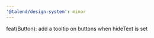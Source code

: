 ```yaml
---
'@talend/design-system': minor
---
```


feat(Button): add a tooltip on buttons when hideText is set
